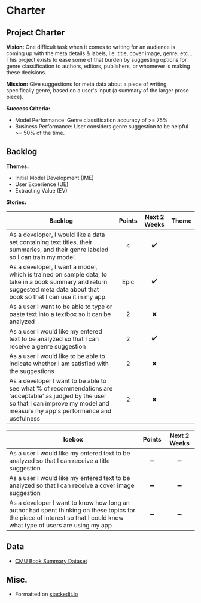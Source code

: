 
# Charter

## Project Charter

**Vision:** 
One difficult task when it comes to writing for an audience is coming up with the meta details & labels, i.e. title, cover image, genre, etc...  This project exists to ease some of that burden by suggesting options for genre classification to authors, editors, publishers, or whomever is making these decisions.

**Mission:** 
Give suggestions for meta data about a piece of writing, specifically genre, based on a user's input (a summary of the larger prose piece).  

**Success Criteria:** 
* Model Performance: Genre classification accuracy of >= 75% 
* Business Performance:  User considers genre suggestion to be helpful >= 50% of the time.

## Backlog 

**Themes:** 
* Initial Model Development (IME)
* User Experience (UE)
* Extracting Value (EV)

**Stories:**   

Backlog | Points | Next 2 Weeks | Theme
------------- |:----:| :-------------: | -
As a developer, I would like a data set containing text titles, their summaries, and their genre labeled so I can train my model.  | 4 | :heavy_check_mark:
As a developer, I want a model, which is trained on sample data, to take in a book summary and return suggested meta data about that book so that I can use it in my app  | Epic | :heavy_check_mark:
As a user I want to be able to type or paste text into a textbox so it can be analyzed | 2 | :x:
As a user I would like my entered text to be analyzed so that I can receive a genre suggestion | 2 | :heavy_check_mark:
As a user I would like to be able to indicate whether I am satisfied with the suggestions | 2 | :x:
As a developer I want to be able to see what % of recommendations are 'acceptable' as judged by the user so that I can improve my model and measure my app's performance and usefulness | 2 | :x:

Icebox | Points | Next 2 Weeks
------------- |:----:| :-------------:
As a user I would like my entered text to be analyzed so that I can receive a title suggestion   | :heavy_minus_sign: | :heavy_minus_sign:
As a user I would like my entered text to be analyzed so that I can receive a cover image suggestion   | :heavy_minus_sign: | :heavy_minus_sign:
As a developer I want to know how long an author had spent thinking on these topics for the piece of interest so that I could know what type of users are using my app  | :heavy_minus_sign: | :heavy_minus_sign:


## Data
* [CMU Book Summary Dataset](http://www.cs.cmu.edu/~dbamman/booksummaries.html)

## Misc.
* Formatted on [stackedit.io](https://stackedit.io/app#)
<!--stackedit_data:
eyJoaXN0b3J5IjpbMTQ4NDg2ODE4MywxMDUzODcyOTQyXX0=
-->
